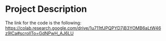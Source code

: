 # Project Description

The link for the code is the following: 
https://colab.research.google.com/drive/1u711tfJPQPYD7jB3YOMB6aLtW46z9lCa#scrollTo=GdNPwH_AJ6LU
